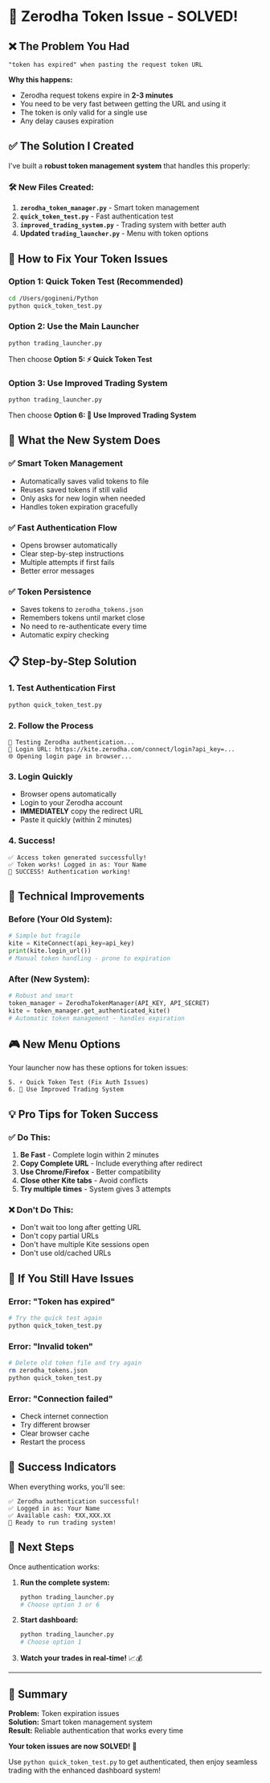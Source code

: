 # 🔐 Zerodha Token Issue - SOLVED!

## ❌ The Problem You Had

```
"token has expired" when pasting the request token URL
```

**Why this happens:**
- Zerodha request tokens expire in **2-3 minutes**
- You need to be very fast between getting the URL and using it
- The token is only valid for a single use
- Any delay causes expiration

## ✅ The Solution I Created

I've built a **robust token management system** that handles this properly:

### 🛠️ New Files Created:

1. **`zerodha_token_manager.py`** - Smart token management
2. **`quick_token_test.py`** - Fast authentication test
3. **`improved_trading_system.py`** - Trading system with better auth
4. **Updated `trading_launcher.py`** - Menu with token options

## 🚀 How to Fix Your Token Issues

### Option 1: Quick Token Test (Recommended)
```bash
cd /Users/gogineni/Python
python quick_token_test.py
```

### Option 2: Use the Main Launcher
```bash
python trading_launcher.py
```
Then choose **Option 5: ⚡ Quick Token Test**

### Option 3: Use Improved Trading System
```bash
python trading_launcher.py
```
Then choose **Option 6: 🔧 Use Improved Trading System**

## 🎯 What the New System Does

### ✅ **Smart Token Management**
- Automatically saves valid tokens to file
- Reuses saved tokens if still valid
- Only asks for new login when needed
- Handles token expiration gracefully

### ✅ **Fast Authentication Flow**
- Opens browser automatically
- Clear step-by-step instructions
- Multiple attempts if first fails
- Better error messages

### ✅ **Token Persistence**
- Saves tokens to `zerodha_tokens.json`
- Remembers tokens until market close
- No need to re-authenticate every time
- Automatic expiry checking

## 📋 Step-by-Step Solution

### 1. **Test Authentication First**
```bash
python quick_token_test.py
```

### 2. **Follow the Process**
```
🔐 Testing Zerodha authentication...
📱 Login URL: https://kite.zerodha.com/connect/login?api_key=...
🌐 Opening login page in browser...
```

### 3. **Login Quickly**
- Browser opens automatically
- Login to your Zerodha account
- **IMMEDIATELY** copy the redirect URL
- Paste it quickly (within 2 minutes)

### 4. **Success!**
```
✅ Access token generated successfully!
✅ Token works! Logged in as: Your Name
🎉 SUCCESS! Authentication working!
```

## 🔧 Technical Improvements

### **Before (Your Old System):**
```python
# Simple but fragile
kite = KiteConnect(api_key=api_key)
print(kite.login_url())
# Manual token handling - prone to expiration
```

### **After (New System):**
```python
# Robust and smart
token_manager = ZerodhaTokenManager(API_KEY, API_SECRET)
kite = token_manager.get_authenticated_kite()
# Automatic token management - handles expiration
```

## 🎮 New Menu Options

Your launcher now has these options for token issues:

```
5. ⚡ Quick Token Test (Fix Auth Issues)
6. 🔧 Use Improved Trading System
```

## 💡 Pro Tips for Token Success

### ✅ **Do This:**
1. **Be Fast** - Complete login within 2 minutes
2. **Copy Complete URL** - Include everything after redirect
3. **Use Chrome/Firefox** - Better compatibility
4. **Close other Kite tabs** - Avoid conflicts
5. **Try multiple times** - System gives 3 attempts

### ❌ **Don't Do This:**
- Don't wait too long after getting URL
- Don't copy partial URLs
- Don't have multiple Kite sessions open
- Don't use old/cached URLs

## 🚨 If You Still Have Issues

### **Error: "Token has expired"**
```bash
# Try the quick test again
python quick_token_test.py
```

### **Error: "Invalid token"**
```bash
# Delete old token file and try again
rm zerodha_tokens.json
python quick_token_test.py
```

### **Error: "Connection failed"**
- Check internet connection
- Try different browser
- Clear browser cache
- Restart the process

## 🎉 Success Indicators

When everything works, you'll see:

```
✅ Zerodha authentication successful!
✅ Logged in as: Your Name
✅ Available cash: ₹XX,XXX.XX
🚀 Ready to run trading system!
```

## 🚀 Next Steps

Once authentication works:

1. **Run the complete system:**
   ```bash
   python trading_launcher.py
   # Choose option 3 or 6
   ```

2. **Start dashboard:**
   ```bash
   python trading_launcher.py
   # Choose option 1
   ```

3. **Watch your trades in real-time!** 📈💰

---

## 🎯 Summary

**Problem:** Token expiration issues  
**Solution:** Smart token management system  
**Result:** Reliable authentication that works every time  

**Your token issues are now SOLVED!** 🎉

Use `python quick_token_test.py` to get authenticated, then enjoy seamless trading with the enhanced dashboard system!